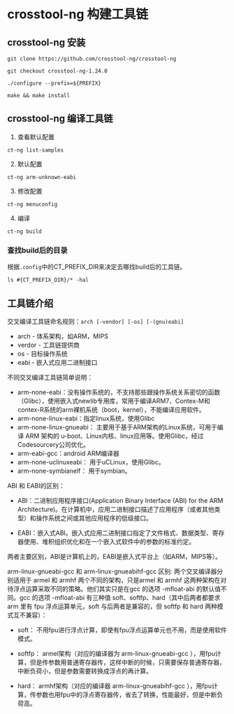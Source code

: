 # crosstool-ng 构建工具链

## crosstool-ng 安装

```shell
git clone https://github.com/crosstool-ng/crosstool-ng

git checkout crosstool-ng-1.24.0

./configure --prefix=${PREFIX}

make && make install

```

## crosstool-ng 编译工具链

1. 查看默认配置

```shell
ct-ng list-samples
```

2. 默认配置

```shell
ct-ng arm-unknown-eabi
```

3. 修改配置

```shell
ct-ng menuconfig
```

4. 编译

```shell
ct-ng build
```

### 查找build后的目录

根据`.config`中的CT_PREFIX_DIR来决定去哪找build后的工具链。

```shell
ls #{CT_PREFIX_DIR}/* -hal
```

## 工具链介绍

交叉编译工具链命名规则：`arch [-vendor] [-os] [-(gnu)eabi]`

* arch - 体系架构，如ARM，MIPS
* verdor - 工具链提供商
* os - 目标操作系统
* eabi - 嵌入式应用二进制接口

不同交叉编译工具链简单说明：

* arm-none-eabi：没有操作系统的，不支持那些跟操作系统关系密切的函数（Glibc），使用嵌入式newlib专用库，常用于编译ARM7、Contex-M和contex-R系统的arm裸机系统（boot，kernel），不能编译应用软件。
* arm-none-linux-eabi：指定linux系统，使用Glibc
* arm-none-linux-gnueabi： 主要用于基于ARM架构的Linux系统，可用于编译 ARM 架构的 u-boot、Linux内核、linux应用等。使用Glibc，经过Codesourcery公司优化。
* arm-eabi-gcc：android ARM编译器
* arm-none-uclinuxeabi： 用于uCLinux，使用Glibc。
* arm-none-symbianelf： 用于symbian。

ABI 和 EABI的区别：

* ABI：二进制应用程序接口(Application Binary Interface (ABI) for the ARM Architecture)。在计算机中，应用二进制接口描述了应用程序（或者其他类型）和操作系统之间或其他应用程序的低级接口。

* EABI：嵌入式ABI。嵌入式应用二进制接口指定了文件格式、数据类型、寄存器使用、堆积组织优化和在一个嵌入式软件中的参数的标准约定。

两者主要区别，ABI是计算机上的，EABI是嵌入式平台上（如ARM，MIPS等）。

arm-linux-gnueabi-gcc 和 arm-linux-gnueabihf-gcc 区别:
两个交叉编译器分别适用于 armel 和 armhf 两个不同的架构，只是armel 和 armhf 这两种架构在对待浮点运算采取不同的策略。他们其实只是在gcc 的选项 -mfloat-abi 的默认值不同。gcc 的选项 -mfloat-abi 有三种值 soft、softfp、hard（其中后两者都要求arm 里有 fpu 浮点运算单元，soft 与后两者是兼容的，但 softfp 和 hard 两种模式互不兼容）：

* soft： 不用fpu进行浮点计算，即使有fpu浮点运算单元也不用，而是使用软件模式。

* softfp： armel架构（对应的编译器为 arm-linux-gnueabi-gcc ），用fpu计算，但是传参数用普通寄存器传，这样中断的时候，只需要保存普通寄存器，中断负荷小，但是参数需要转换成浮点的再计算。

* hard： armhf架构（对应的编译器 arm-linux-gnueabihf-gcc ），用fpu计算，传参数也用fpu中的浮点寄存器传，省去了转换，性能最好，但是中断负荷高。
